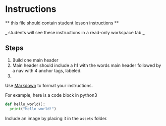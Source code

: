 # Instructions

** this file should contain student lesson instructions **

_ students will see these instructions in a read-only workspace tab _

## Steps

1. Build one main header
2. Main header should include a h1 with the words main header followed by a nav with 4 anchor tags, labeled.
3.

Use [Markdown](https://gist.github.com/cuonggt/9b7d08a597b167299f0d) to format your instructions.

For example, here is a code block in python3

```python
def hello_world():
  print("hello world!")
```

Include an image by placing it in the `assets` folder.
